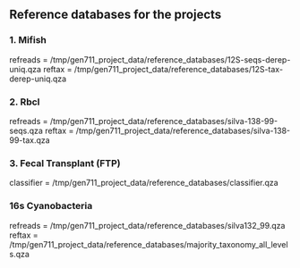 ## Reference databases for the projects

### 1. Mifish
refreads = /tmp/gen711_project_data/reference_databases/12S-seqs-derep-uniq.qza
reftax = /tmp/gen711_project_data/reference_databases/12S-tax-derep-uniq.qza
  
### 2. Rbcl
refreads = /tmp/gen711_project_data/reference_databases/silva-138-99-seqs.qza
reftax = /tmp/gen711_project_data/reference_databases/silva-138-99-tax.qza
  
### 3. Fecal Transplant (FTP)
classifier = /tmp/gen711_project_data/reference_databases/classifier.qza


### 16s Cyanobacteria
refreads = /tmp/gen711_project_data/reference_databases/silva132_99.qza
reftax = /tmp/gen711_project_data/reference_databases/majority_taxonomy_all_levels.qza
